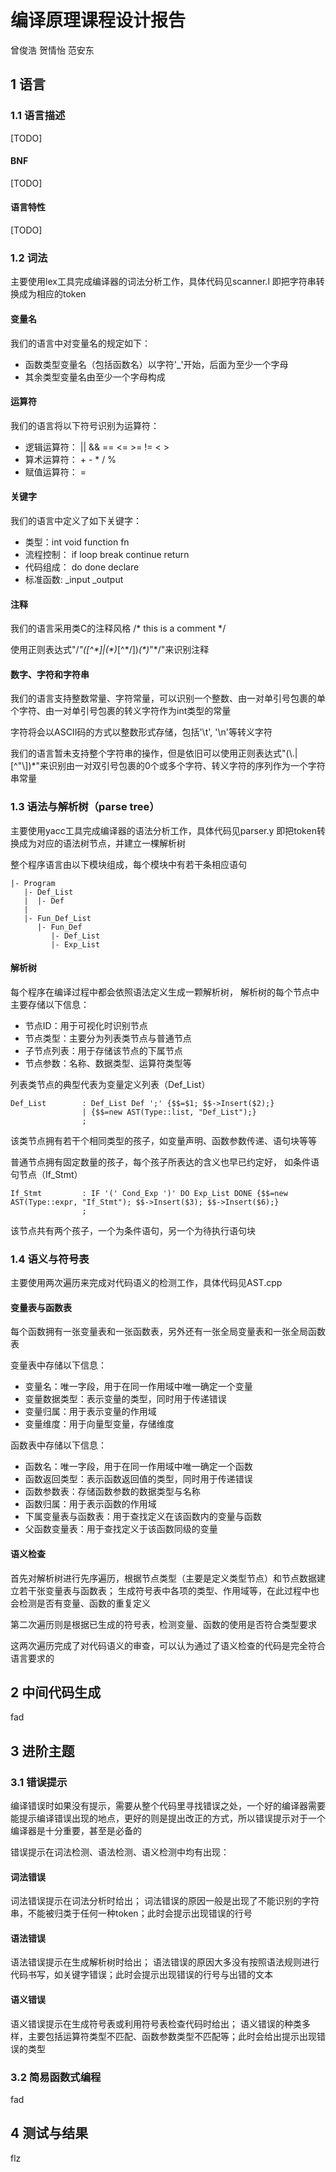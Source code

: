 # 编译原理课程设计报告

曾俊浩 贺情怡 范安东

## 1 语言

### 1.1 语言描述
[TODO]
#### BNF
[TODO]
#### 语言特性
[TODO]

### 1.2 词法
主要使用lex工具完成编译器的词法分析工作，具体代码见scanner.l
即把字符串转换成为相应的token

#### 变量名
我们的语言中对变量名的规定如下：
- 函数类型变量名（包括函数名）以字符'_'开始，后面为至少一个字母
- 其余类型变量名由至少一个字母构成

#### 运算符
我们的语言将以下符号识别为运算符：
- 逻辑运算符： || && == <= >= != < >
- 算术运算符： + - * / %
- 赋值运算符： =

#### 关键字
我们的语言中定义了如下关键字：
- 类型：int void function fn
- 流程控制： if loop break continue return
- 代码组成： do done declare
- 标准函数: _input _output

#### 注释
我们的语言采用类C的注释风格 /* this is a comment */

使用正则表达式"/*"([^\*]|(\*)*[^\*/])*(\*)*"*/"来识别注释

#### 数字、字符和字符串
我们的语言支持整数常量、字符常量，可以识别一个整数、由一对单引号包裹的单个字符、由一对单引号包裹的转义字符作为int类型的常量

字符将会以ASCII码的方式以整数形式存储，包括'\t', '\n'等转义字符

我们的语言暂未支持整个字符串的操作，但是依旧可以使用正则表达式\"(\\.|[^"\\])*\"来识别由一对双引号包裹的0个或多个字符、转义字符的序列作为一个字符串常量

### 1.3 语法与解析树（parse tree）
主要使用yacc工具完成编译器的语法分析工作，具体代码见parser.y
即把token转换成为对应的语法树节点，并建立一棵解析树

整个程序语言由以下模块组成，每个模块中有若干条相应语句
```
|- Program
   |- Def_List
   |  |- Def
   |
   |- Fun_Def_List
      |- Fun_Def
         |- Def_List
         |- Exp_List
```

#### 解析树
每个程序在编译过程中都会依照语法定义生成一颗解析树，
解析树的每个节点中主要存储以下信息：
- 节点ID：用于可视化时识别节点
- 节点类型：主要分为列表类节点与普通节点
- 子节点列表：用于存储该节点的下属节点
- 节点参数：名称、数据类型、运算符类型等

列表类节点的典型代表为变量定义列表（Def_List）
```
Def_List        : Def_List Def ';' {$$=$1; $$->Insert($2);}
                | {$$=new AST(Type::list, "Def_List");}
                ;
```
该类节点拥有若干个相同类型的孩子，如变量声明、函数参数传递、语句块等等

普通节点拥有固定数量的孩子，每个孩子所表达的含义也早已约定好，
如条件语句节点（If_Stmt）
```
If_Stmt         : IF '(' Cond_Exp ')' DO Exp_List DONE {$$=new AST(Type::expr, "If_Stmt"); $$->Insert($3); $$->Insert($6);}
                ;
```
该节点共有两个孩子，一个为条件语句，另一个为待执行语句块


### 1.4 语义与符号表
主要使用两次遍历来完成对代码语义的检测工作，具体代码见AST.cpp
#### 变量表与函数表
每个函数拥有一张变量表和一张函数表，另外还有一张全局变量表和一张全局函数表

变量表中存储以下信息：
- 变量名：唯一字段，用于在同一作用域中唯一确定一个变量
- 变量数据类型：表示变量的类型，同时用于传递错误
- 变量归属：用于表示变量的作用域
- 变量维度：用于向量型变量，存储维度

函数表中存储以下信息：
- 函数名：唯一字段，用于在同一作用域中唯一确定一个函数
- 函数返回类型：表示函数返回值的类型，同时用于传递错误
- 函数参数表：存储函数参数的数据类型与名称
- 函数归属：用于表示函数的作用域
- 下属变量表与函数表：用于查找定义在该函数内的变量与函数
- 父函数变量表：用于查找定义于该函数同级的变量

#### 语义检查
首先对解析树进行先序遍历，根据节点类型（主要是定义类型节点）和节点数据建立若干张变量表与函数表；
生成符号表中各项的类型、作用域等，在此过程中也会检测是否有变量、函数的重复定义

第二次遍历则是根据已生成的符号表，检测变量、函数的使用是否符合类型要求

这两次遍历完成了对代码语义的审查，可以认为通过了语义检查的代码是完全符合语言要求的

## 2 中间代码生成

fad

## 3 进阶主题

### 3.1 错误提示
编译错误时如果没有提示，需要从整个代码里寻找错误之处，一个好的编译器需要能提示编译错误出现的地点，更好的则是提出改正的方式，所以错误提示对于一个编译器是十分重要，甚至是必备的

错误提示在词法检测、语法检测、语义检测中均有出现：
#### 词法错误
词法错误提示在词法分析时给出；
词法错误的原因一般是出现了不能识别的字符串，不能被归类于任何一种token；此时会提示出现错误的行号
#### 语法错误
语法错误提示在生成解析树时给出；
语法错误的原因大多没有按照语法规则进行代码书写，如关键字错误；此时会提示出现错误的行号与出错的文本
#### 语义错误
语义错误提示在生成符号表或利用符号表检查代码时给出；
语义错误的种类多样，主要包括运算符类型不匹配、函数参数类型不匹配等；此时会给出提示出现错误的类型
### 3.2 简易函数式编程

fad

## 4 测试与结果

flz

